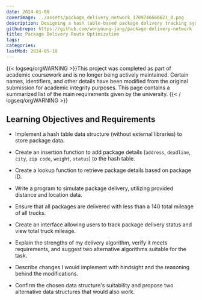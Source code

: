 ```yaml
---
date: 2024-01-08
coverimage: ../assets/package_delivery_network_1709746666621_0.png
description: Designing a hash table-based package delivery tracking system in Python, with package insertion, look-up, delivery routing, and a user interface.
githubrepo: https://github.com/wonyoung-jang/package-delivery-network
title: Package Delivery Route Optimization
tags:
categories:
lastMod: 2024-05-18
---
```

{{< logseq/orgWARNING >}}This project was completed as part of academic coursework and is no longer being actively maintained. Certain names, identifiers, and other details have been modified from the original submission for academic integrity purposes. This page contains a summarized list of the main requirements given by the university.
{{< / logseq/orgWARNING >}}

## Learning Objectives and Requirements

  + Implement a hash table data structure (without external libraries) to store package data.

  + Create an insertion function to add package details (`address`, `deadline`, `city`, `zip code`, `weight`, `status`) to the hash table.

  + Create a lookup function to retrieve package details based on package ID.

  + Write a program to simulate package delivery, utilizing provided distance and location data.

  + Ensure that all packages are delivered with less than a 140 total mileage of all trucks.

  + Create an interface allowing users to track package delivery status and view total truck mileage.

  + Explain the strengths of my delivery algorithm, verify it meets requirements, and suggest two alternative algorithms suitable for the task.

  + Describe changes I would implement with hindsight and the reasoning behind the modifications.

  + Confirm the chosen data structure's suitability and propose two alternative data structures that would also work.
